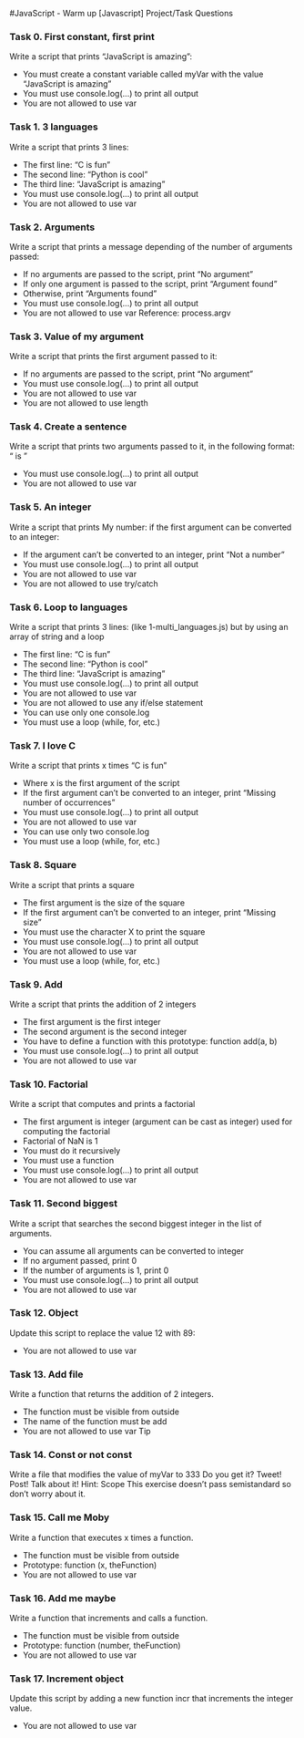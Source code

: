 #JavaScript - Warm up [Javascript]
                           Project/Task Questions

### Task 0. First constant, first print

Write a script that prints “JavaScript is amazing”:
- You must create a constant variable called myVar with the value “JavaScript is amazing”
- You must use console.log(...) to print all output
- You are not allowed to use var

### Task 1. 3 languages

Write a script that prints 3 lines:
- The first line: “C is fun”
- The second line: “Python is cool”
- The third line: “JavaScript is amazing”
- You must use console.log(...) to print all output
- You are not allowed to use var

### Task 2. Arguments

Write a script that prints a message depending of the number of arguments passed:
- If no arguments are passed to the script, print “No argument”
- If only one argument is passed to the script, print “Argument found”
- Otherwise, print “Arguments found”
- You must use console.log(...) to print all output
- You are not allowed to use var
Reference: process.argv

### Task 3. Value of my argument

Write a script that prints the first argument passed to it:
- If no arguments are passed to the script, print “No argument”
- You must use console.log(...) to print all output
- You are not allowed to use var
- You are not allowed to use length

### Task 4. Create a sentence

Write a script that prints two arguments passed to it, in the following format: “ is ”
- You must use console.log(...) to print all output
- You are not allowed to use var

### Task 5. An integer

Write a script that prints My number: <first argument converted in integer> if the first argument can be converted to an integer:
- If the argument can’t be converted to an integer, print “Not a number”
- You must use console.log(...) to print all output
- You are not allowed to use var
- You are not allowed to use try/catch

### Task 6. Loop to languages

Write a script that prints 3 lines: (like 1-multi_languages.js) but by using an array of string and a loop
- The first line: “C is fun”
- The second line: “Python is cool”
- The third line: “JavaScript is amazing”
- You must use console.log(...) to print all output
- You are not allowed to use var
- You are not allowed to use any if/else statement
- You can use only one console.log
- You must use a loop (while, for, etc.)

### Task 7. I love C

Write a script that prints x times “C is fun”
- Where x is the first argument of the script
- If the first argument can’t be converted to an integer, print “Missing number of occurrences”
- You must use console.log(...) to print all output
- You are not allowed to use var
- You can use only two console.log
- You must use a loop (while, for, etc.)

### Task 8. Square

Write a script that prints a square
- The first argument is the size of the square
- If the first argument can’t be converted to an integer, print “Missing size”
- You must use the character X to print the square
- You must use console.log(...) to print all output
- You are not allowed to use var
- You must use a loop (while, for, etc.)

### Task 9. Add

Write a script that prints the addition of 2 integers
- The first argument is the first integer
- The second argument is the second integer
- You have to define a function with this prototype: function add(a, b)
- You must use console.log(...) to print all output
- You are not allowed to use var

### Task 10. Factorial

Write a script that computes and prints a factorial
- The first argument is integer (argument can be cast as integer) used for computing the factorial
- Factorial of NaN is 1
- You must do it recursively
- You must use a function
- You must use console.log(...) to print all output
- You are not allowed to use var

### Task 11. Second biggest

Write a script that searches the second biggest integer in the list of arguments.
- You can assume all arguments can be converted to integer
- If no argument passed, print 0
- If the number of arguments is 1, print 0
- You must use console.log(...) to print all output
- You are not allowed to use var

### Task 12. Object

Update this script to replace the value 12 with 89:
- You are not allowed to use var

### Task 13. Add file

Write a function that returns the addition of 2 integers.
- The function must be visible from outside
- The name of the function must be add
- You are not allowed to use var
Tip

### Task 14. Const or not const

Write a file that modifies the value of myVar to 333
Do you get it? Tweet! Post! Talk about it!
Hint: Scope
This exercise doesn’t pass semistandard so don’t worry about it.

### Task 15. Call me Moby

Write a function that executes x times a function.
- The function must be visible from outside
- Prototype: function (x, theFunction)
- You are not allowed to use var

### Task 16. Add me maybe

Write a function that increments and calls a function.
- The function must be visible from outside
- Prototype: function (number, theFunction)
- You are not allowed to use var

### Task 17. Increment object

Update this script by adding a new function incr that increments the integer value.
- You are not allowed to use var
